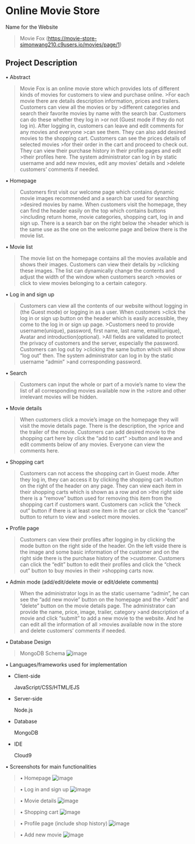 # Online Movie Store

Name for the Website
>Movie Fox (https://movie-store-simonwang210.c9users.io/movies/page/1)

## Project Description 

• Abstract
>Movie Fox is an online movie store which provides lots of different kinds of movies for customers to view and purchase online. >For each movie there are details description information, prices and trailers. Customers can view all the movies or by >different categories and search their favorite movies by name with the search bar. Customers can do these whether they log in >or not (Guest mode if they do not log in). After logging in, customers can leave and edit comments for any movies and everyone >can see them. They can also add desired movies to the shopping cart. Customers can see the prices details of selected movies >for their order in the cart and proceed to check out. They can view their purchase history in their profile pages and edit >their profiles here. The system administrator can log in by static username and add new movies, edit any movies’ details and >delete customers’ comments if needed.

• Homepage
>Customers first visit our welcome page which contains dynamic movie images recommended and a search bar used for searching >desired movies by name. When customers visit the homepage, they can find the header easily on the top which contains buttons >including return home, movie categories, shopping cart, log in and sign up. There is a search bar on the right below the >header which is the same use as the one on the welcome page and below there is the movie list.

• Movie list
>The movie list on the homepage contains all the movies available and shows their images. Customers can view their details by >clicking these images. The list can dynamically change the contents and adjust the width of the window when customers search >movies or click to view movies belonging to a certain category.

• Log in and sign up
>Customers can view all the contents of our website without logging in (the Guest mode) or logging in as a user. When customers >click the log in or sign up button on the header which is easily accessible, they come to the log in or sign up page. >Customers need to provide username(unique), password, first name, last name, email(unique), Avatar and introduction(optional). >All fields are validated to protect the privacy of customers and the server, especially the password. Customers can log out by >clicking the same button which will show “log out” then. The system administrator can log in by the static username “admin” >and corresponding password.

• Search
>Customers can input the whole or part of a movie’s name to view the list of all corresponding movies available now in the >store and other irrelevant movies will be hidden.

• Movie details
>When customers click a movie’s image on the homepage they will visit the movie details page. There is the description, the >price and the trailer of the movie. Customers can add desired movie to the shopping cart here by click the “add to cart” >button and leave and edit comments below of any movies. Everyone can view the comments here.

• Shopping cart
>Customers can not access the shopping cart in Guest mode. After they log in, they can access it by clicking the shopping cart >button on the right of the header on any page. They can view each item in their shopping carts which is shown as a row and on >the right side there is a “remove” button used for removing this item from the shopping cart if customers want. Customers can >click the “check out” button if there is at least one item in the cart or click the “cancel” button to return to view and >select more movies.

• Profile page
>Customers can view their profiles after logging in by clicking the mode button on the right side of the header. On the left vside there is the image and some basic information of the customer and on the right side there is the purchase history of the >customer. Customers can click the “edit” button to edit their profiles and click the “check out” button to buy movies in their >shopping carts now.

• Admin mode (add/edit/delete movie or edit/delete comments)
>When the administrator logs in as the static username “admin”, he can see the “add new movie” button on the homepage and the >“edit” and “delete” button on the movie details page. The administrator can provide the name, price, image, trailer, category >and description of a movie and click “submit” to add a new movie to the website. And he can edit all the information of all >movies available now in the store and delete customers’ comments if needed.

• Database Design 
>MongoDB Schema
![image](https://github.com/SHWsimon/Online_Movie_Store/blob/master/pic/Screen%20Shot%202019-12-09%20at%2011.22.48%20AM.png)

• Languages/frameworks used for implementation
  <ul>
  <li>Client-side</li>
    <p>JavaScript/CSS/HTML/EJS</p>
  <li>Server-side</li>
    <p>Node.js</p>
  <li>Database</li>
    <p>MongoDB</p>
  <li>IDE</li>
    <p>Cloud9</p>
  </ul>

• Screenshots for main functionalities 

  >• Homepage
  ![image](https://github.com/SHWsimon/Online_Movie_Store/blob/master/pic/Screen%20Shot%202019-12-09%20at%205.14.15%20PM.png)
  
  >• Log in and sign up
  ![image](https://github.com/SHWsimon/Online_Movie_Store/blob/master/pic/Screen%20Shot%202019-12-09%20at%205.14.35%20PM.png)
  
  >• Movie details
  ![image](https://github.com/SHWsimon/Online_Movie_Store/blob/master/pic/Screen%20Shot%202019-12-09%20at%205.14.57%20PM.png)
  
  >• Shopping cart
  ![image](https://github.com/SHWsimon/Online_Movie_Store/blob/master/pic/Screen%20Shot%202019-12-09%20at%205.15.13%20PM.png) 
  
  >• Profile page (include shop history)
  ![image](https://github.com/SHWsimon/Online_Movie_Store/blob/master/pic/Screen%20Shot%202019-12-09%20at%205.15.27%20PM.png)
  
  >• Add new movie
  ![image](https://github.com/SHWsimon/Online_Movie_Store/blob/master/pic/Screen%20Shot%202019-12-09%20at%205.15.40%20PM.png)
  
 
